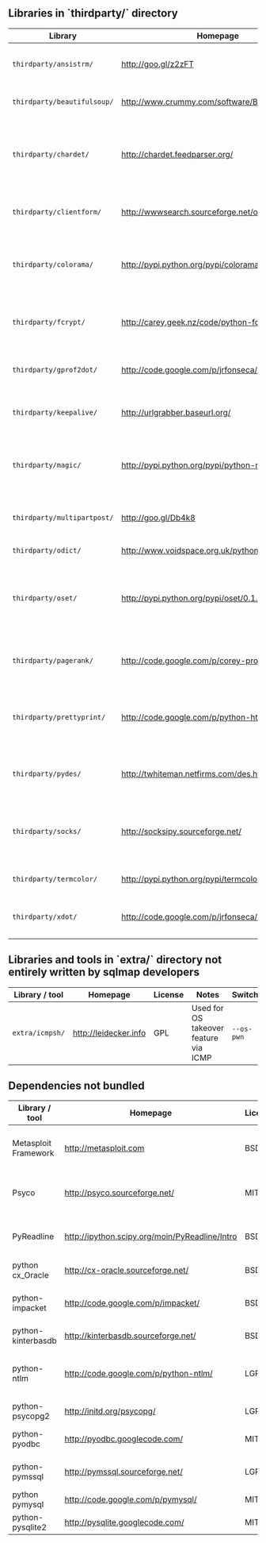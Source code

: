 <br>
<br>
<br>
<br>
<br>
<br>
<br>
<h2 id="thirdparty">Libraries in `thirdparty/` directory</h2>

| Library | Homepage | License | Notes | Switch |
| ------------ | ----------- | ----------- | ----------- | ----------- |
| `thirdparty/ansistrm/` | http://goo.gl/z2zFT | BSD | Used to colourize logging messages | - |
| `thirdparty/beautifulsoup/` | http://www.crummy.com/software/BeautifulSoup/ | BSD | Used to crawl the target site | `--crawl` |
| `thirdparty/chardet/` | http://chardet.feedparser.org/ | LGPL | Used to heuristically detect the HTTP response body charset | - |
| `thirdparty/clientform/` | http://wwwsearch.sourceforge.net/old/ClientForm/ | BSD | Used to parse HTML forms | `--forms` |
| `thirdparty/colorama/` | http://pypi.python.org/pypi/colorama | BSD | Used to make output colouring cross-platform | - |
| `thirdparty/fcrypt/` | http://carey.geek.nz/code/python-fcrypt/ | BSD | Used to crack a generic password hash | `--passwords` |
| `thirdparty/gprof2dot/` | http://code.google.com/p/jrfonseca/wiki/Gprof2Dot | LGPL | Used for internal debug purposes | `--profile` |
| `thirdparty/keepalive/` | http://urlgrabber.baseurl.org/ | LGPL | Used for persistent HTTP(s) requests | `--keep-alive` and `-o` |
| `thirdparty/magic/` | http://pypi.python.org/pypi/python-magic/ | PSF | Used to identify and show the file type in log messages | `--file-write` |
| `thirdparty/multipartpost/` | http://goo.gl/Db4k8 | LGPL | Used to upload files via web file stager | `--os-cmd`, `--os-shell`, `--os-pwn` |
| `thirdparty/odict/` | http://www.voidspace.org.uk/python/odict.html | BSD | Used internally | - |
| `thirdparty/oset/` | http://pypi.python.org/pypi/oset/0.1.1 | BSD | Used to keep multiple targets sorted as they are provided | `-l`, `-m` and `-g` |
| `thirdparty/pagerank/` | http://code.google.com/p/corey-projects/ | MIT | Used to display page rank for Google dork results | `-g` |
| `thirdparty/prettyprint/` | http://code.google.com/p/python-httpclient-gui/ | MIT | Used to generate XML output | `--xml`, to be replaced by `--report` (#14) |
| `thirdparty/pydes/` | http://twhiteman.netfirms.com/des.html | Free, public domain | Used to crack the Oracle old password format | `--passwords` |
| `thirdparty/socks/` | http://socksipy.sourceforge.net/ | BSD | Used to tunnel your requests over Tor SOCKS proxy | `--tor-type` |
| `thirdparty/termcolor/` | http://pypi.python.org/pypi/termcolor | MIT | Used to colourize output | - |
| `thirdparty/xdot/` | http://code.google.com/p/jrfonseca/wiki/XDot | LGPL | Used for internal debug purposes | `--profile` |

<h2 id="extra">Libraries and tools in `extra/` directory not entirely written by sqlmap developers</h2>

| Library / tool | Homepage | License | Notes | Switch |
| ------------ | ----------- | ----------- | ----------- | ----------- |
| `extra/icmpsh/` | http://leidecker.info | GPL | Used for OS takeover feature via ICMP | `--os-pwn` |

<h2 id="notbundled">Dependencies not bundled</h2>

| Library / tool | Homepage | License | Notes | Switch |
| ------------ | ----------- | ----------- | ----------- | ----------- |
| Metasploit Framework | http://metasploit.com | BSD | Used for OS takeover features | `--os-pwn`, `--os-bof`, `--os-smbshell` |
| Psyco | http://psyco.sourceforge.net/ | MIT | Used to speed up algorithmic processes | - |
| PyReadline | http://ipython.scipy.org/moin/PyReadline/Intro | BSD | Used for TAB autocomplete and history | `--os-shell` and `--sql-shell` |
| python cx_Oracle | http://cx-oracle.sourceforge.net/ | BSD | Connector for Oracle | `-d` |
| python-impacket | http://code.google.com/p/impacket/ | BSD | Used for OS takeover feature via icmpsh | `--os-pwn` |
| python-kinterbasdb | http://kinterbasdb.sourceforge.net/ | BSD | Connector for Firebird | `-d` |
| python-ntlm | http://code.google.com/p/python-ntlm/ | LGPL | Used when the site requires NTLM authentication | `--auth-type` |
| python-psycopg2 | http://initd.org/psycopg/ | LGPL | Connector for PostgreSQL | `-d` |
| python-pyodbc | http://pyodbc.googlecode.com/ | MIT | Connector for Microsoft Access | `-d` |
| python-pymssql | http://pymssql.sourceforge.net/ | LGPL | Connector for MS SQL Server | `-d` |
| python pymysql | http://code.google.com/p/pymysql/ | MIT | Connector for MySQL | `-d` |
| python-pysqlite2 | http://pysqlite.googlecode.com/ | MIT | Connector for SQLite 2 | `-d` |